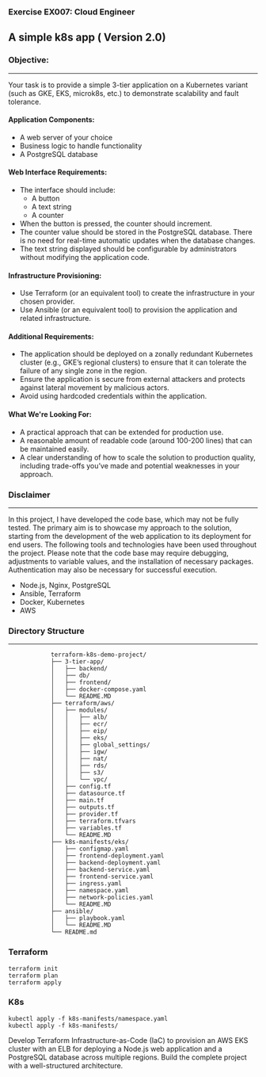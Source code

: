 ### Exercise EX007: Cloud Engineer

 A simple k8s app ( Version 2.0)
---


### Objective:
---
Your task is to provide a simple 3-tier application on a Kubernetes variant (such as GKE, EKS, microk8s, etc.) to demonstrate scalability and fault tolerance.


#### Application Components:
- A web server of your choice
- Business logic to handle functionality
- A PostgreSQL database


#### Web Interface Requirements:
- The interface should include:
    - A button
    - A text string
    - A counter
- When the button is pressed, the counter should increment.
- The counter value should be stored in the PostgreSQL database. There is no need for real-time automatic updates when the database changes.
- The text string displayed should be configurable by administrators without modifying the application code.


#### Infrastructure Provisioning:
- Use Terraform (or an equivalent tool) to create the infrastructure in your chosen provider.
- Use Ansible (or an equivalent tool) to provision the application and related infrastructure.


#### Additional Requirements:
- The application should be deployed on a zonally redundant Kubernetes cluster (e.g., GKE’s regional clusters) to ensure that it can tolerate the failure of any single zone in the region.
- Ensure the application is secure from external attackers and protects against lateral movement by malicious actors.
- Avoid using hardcoded credentials within the application.


#### What We're Looking For:
- A practical approach that can be extended for production use.
- A reasonable amount of readable code (around 100-200 lines) that can be maintained easily.
- A clear understanding of how to scale the solution to production quality, including trade-offs you’ve made and potential weaknesses in your approach.

### Disclaimer
---
In this project, I have developed the code base, which may not be fully tested. The primary aim is to showcase my approach to the solution, starting from the development of the web application to its deployment for end users.
The following tools and technologies have been used throughout the project. Please note that the code base may require debugging, adjustments to variable values, and the installation of necessary packages. Authentication may also be necessary for successful execution.

- Node.js, Nginx, PostgreSQL
- Ansible, Terraform
- Docker, Kubernetes
- AWS


### Directory Structure
---
                terraform-k8s-demo-project/
                ├── 3-tier-app/
                │   ├── backend/
                │   ├── db/
                │   ├── frontend/
                │   ├── docker-compose.yaml
                │   └── README.MD
                ├── terraform/aws/
                │   ├── modules/
                │   │   ├── alb/
                │   │   ├── ecr/
                │   │   ├── eip/
                │   │   ├── eks/
                │   │   ├── global_settings/
                │   │   ├── igw/
                │   │   ├── nat/
                │   │   ├── rds/
                │   │   ├── s3/
                │   │   └── vpc/
                │   ├── config.tf
                │   ├── datasource.tf
                │   ├── main.tf
                │   ├── outputs.tf
                │   ├── provider.tf
                │   ├── terraform.tfvars
                │   ├── variables.tf
                │   └── README.MD
                ├── k8s-manifests/eks/
                │   ├── configmap.yaml
                │   ├── frontend-deployment.yaml
                │   ├── backend-deployment.yaml
                │   ├── backend-service.yaml
                │   ├── frontend-service.yaml
                │   ├── ingress.yaml
                │   ├── namespace.yaml
                │   ├── network-policies.yaml
                │   └── README.MD
                ├── ansible/
                │   ├── playbook.yaml
                │   └── README.MD
                └── README.md

### Terraform
    terraform init
    terraform plan
    terraform apply

### K8s
    kubectl apply -f k8s-manifests/namespace.yaml
    kubectl apply -f k8s-manifests/



Develop Terraform Infrastructure-as-Code (IaC) to provision an AWS EKS cluster with an ELB for deploying a Node.js web application and a PostgreSQL database across multiple regions. Build the complete project with a well-structured architecture.
